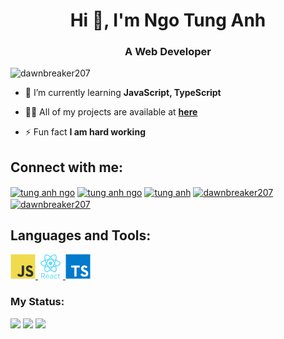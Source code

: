 
<h1 align="center">Hi 👋, I'm Ngo Tung Anh</h1>
<h3 align="center">A Web Developer</h3>



<p align="left"> <img src="https://komarev.com/ghpvc/?username=dawnbreaker207&label=Profile%20views&color=0e75b6&style=flat" alt="dawnbreaker207" /> </p>

- 🌱 I’m currently learning **JavaScript, TypeScript**

- 👨‍💻 All of my projects are available at **[here](https://github.com/DawnBreaker207)**

- ⚡ Fun fact **I am hard working**



<h2 align="left">Connect with me:</h2>
<p align="left">
<a href="https://www.linkedin.com/in/dawnbreaker207/" target="blank"><img align="center" src="https://raw.githubusercontent.com/rahuldkjain/github-profile-readme-generator/master/src/images/icons/Social/linked-in-alt.svg" alt="tung anh ngo" height="30" width="40" /></a>
<a href="https://www.facebook.com/tunganh207" target="blank"><img align="center" src="https://raw.githubusercontent.com/rahuldkjain/github-profile-readme-generator/master/src/images/icons/Social/facebook.svg" alt="tung anh ngo" height="30" width="40" /></a>
<a href="https://www.instagram.com/dawnbreaker207/" target="blank"><img align="center" src="https://raw.githubusercontent.com/rahuldkjain/github-profile-readme-generator/master/src/images/icons/Social/instagram.svg" alt="tung anh" height="30" width="40" /></a>
<a href="https://www.youtube.com/channel/UC5ApEv4rND-ksog1itXc8CA" target="blank"><img align="center" src="https://raw.githubusercontent.com/rahuldkjain/github-profile-readme-generator/master/src/images/icons/Social/youtube.svg" alt="dawnbreaker207" height="30" width="40" /></a>
<a href="https://discord.com/users/660389229741867008" target="blank"><img align="center" src="https://raw.githubusercontent.com/rahuldkjain/github-profile-readme-generator/master/src/images/icons/Social/discord.svg" alt="dawnbreaker207" height="30" width="40" /></a>
</p>


<h2 align="left">Languages and Tools:</h2>

<p align="left"> 
<a href="https://developer.mozilla.org/en-US/docs/Web/JavaScript" target="_blank" rel="noreferrer" > <img src="https://raw.githubusercontent.com/devicons/devicon/master/icons/javascript/javascript-original.svg" alt="javascript" width="40" height="40"/> </a>
<a href="https://reactjs.org/" target="_blank" rel="noreferrer" ><img src="https://raw.githubusercontent.com/devicons/devicon/master/icons/react/react-original-wordmark.svg" alt="react" width="40" height="40"/> </a> 
<a href="https://www.typescriptlang.org/" target="_blank" rel="noreferrer" > <img src="https://raw.githubusercontent.com/devicons/devicon/master/icons/typescript/typescript-original.svg" alt="typescript" width="40" height="40"/> </a>
  
</p>



<h3 align="left">My Status:</h3>

![](http://github-profile-summary-cards.vercel.app/api/cards/profile-details?username=DawnBreaker207&theme=aura_dark)
![](http://github-profile-summary-cards.vercel.app/api/cards/repos-per-language?username=DawnBreaker207&theme=aura_dark)
![](http://github-profile-summary-cards.vercel.app/api/cards/productive-time?username=DawnBreaker207&theme=aura_dark&utcOffset=7)
